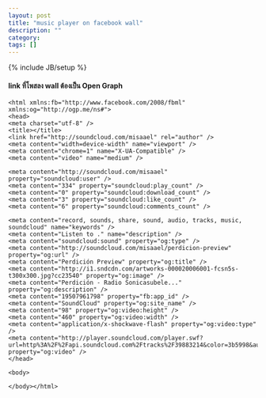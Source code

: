 ```yaml
---
layout: post
title: "music player on facebook wall"
description: ""
category: 
tags: []
---
```

{% include JB/setup %}

#### link ที่โพสลง wall ต้องเป็น Open Graph

	<html xmlns:fb="http://www.facebook.com/2008/fbml" xmlns:og="http://ogp.me/ns#">
	<head>
	<meta charset="utf-8" />
	<title></title>
	<link href="http://soundcloud.com/misaael" rel="author" />
	<meta content="width=device-width" name="viewport" />
	<meta content="chrome=1" name="X-UA-Compatible" />
	<meta content="video" name="medium" />
	
	<meta content="http://soundcloud.com/misaael" property="soundcloud:user" />
	<meta content="334" property="soundcloud:play_count" />
	<meta content="0" property="soundcloud:download_count" />
	<meta content="3" property="soundcloud:like_count" />
	<meta content="6" property="soundcloud:comments_count" />
	
	<meta content="record, sounds, share, sound, audio, tracks, music, soundcloud" name="keywords" />
	<meta content="Listen to ." name="description" />
	<meta content="soundcloud:sound" property="og:type" />
	<meta content="http://soundcloud.com/misaael/perdicion-preview" property="og:url" />
	<meta content="Perdición Preview" property="og:title" />
	<meta content="http://i1.sndcdn.com/artworks-000020006001-fcsn5s-t300x300.jpg?cc23540" property="og:image" />
	<meta content="Perdición - Radio Sonicasubele..." property="og:description" />
	<meta content="19507961798" property="fb:app_id" />
	<meta content="SoundCloud" property="og:site_name" />
	<meta content="98" property="og:video:height" />
	<meta content="460" property="og:video:width" />
	<meta content="application/x-shockwave-flash" property="og:video:type" />
	<meta content="http://player.soundcloud.com/player.swf?url=http%3A%2F%2Fapi.soundcloud.com%2Ftracks%2F39883214&color=3b5998&auto_play=true&show_artwork=false" property="og:video" />
	</head>
	
	<body>
	
	</body></html>

